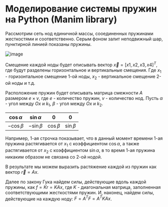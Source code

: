 # Моделирование системы пружин на Python (Manim library)

Рассмотрим сеть нод единичной массы, сооединенных пружинами жесткостями и соответственно. Серым фоном залит неподвижный шар, пунктирной линией показаны пружины.

![image](https://github.com/averagefun/DIffEquationSprings/assets/60741753/41a127bc-f40e-401d-a173-d36d7a0a1066)

Смещение каждой ноды будет описывать вектор $\vec{x} = [x1, x2, x3, x4]^T$, где будут разделены горизонтальное и вертикальные смещения.
Где $x_1$ - горизонтальное смещение 1-ой ноды, $x_2$ - вертикальное смещение 2-ой ноды и т.д.

Расположение пружин будет описывать матрица смежности $A$ размером $e \times v$, где $e$ - количество пружин, $v$ - количество нод.
Пусть $\alpha$ - угол между $Ox$ и $k_1$, $\beta$ - угол между $Ox$ и $k_2$.

| $\cos\alpha$ | $\sin\alpha$ | $0$         | $0$         |
|--------------|--------------|-------------|-------------|
| $-\cos\beta$ | $-\sin\beta$ | $\cos\beta$ | $\sin\beta$ |

Например, 1-ая строчка показывает, что в данный момент времени 1-ая пружина растягивается от $x_1$ с коэффициентом $\cos\alpha$, а также растягивается от $x_2$ с коэффициентом $\sin\alpha$, в то время 1-ая пружина никаким образом не связана со 2-ой нодой.

В результате мы можем выразить растяжение каждой из пружин как вектор $\vec{r} = Ax$.

Далее по закону Гука найдем силы, действующие вдоль каждой пружины, как $f = Kr = KAx$, где $K$ - диагональная матрица, заполненная соответствующими жесткостями пружин.
И, наконец, найдем силы, действующие на каждую ноду: $F = A^T F = A^T K A x$.
